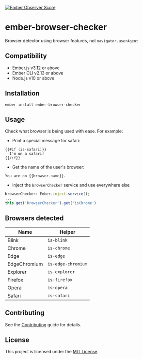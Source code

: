 [![Ember Observer Score](http://emberobserver.com/badges/ember-browser-checker.svg)](http://emberobserver.com/addons/ember-browser-checker)

ember-browser-checker
==============================================================================

Browser detector using browser features, not `navigator.userAgent`


Compatibility
------------------------------------------------------------------------------

* Ember.js v3.12 or above
* Ember CLI v2.13 or above
* Node.js v10 or above


Installation
------------------------------------------------------------------------------

```
ember install ember-browser-checker
```


Usage
------------------------------------------------------------------------------

Check what browser is being used with ease. For example:

+ Print a special message for safari:

```
{{#if (is-safari)}}
  I'm on a safari!
{{/if}}
```

+ Get the name of the user's browser:

```
You are on {{browser-name}}.
```

+ Inject the `browserChecker` service and use everywhere else

```js
browserChecker: Ember.inject.service();
...
this.get('browserChecker').get('isChrome')
```

Browsers detected
------------------------------------------------------------------------------

Name         | Helper
-------------|-------------------
Blink        | `is-blink`
Chrome       | `is-chrome`
Edge         | `is-edge`
EdgeChromium | `is-edge-chromium`
Explorer     | `is-explorer`
Firefox      | `is-firefox`
Opera        | `is-opera`
Safari       | `is-safari`

Contributing
------------------------------------------------------------------------------

See the [Contributing](CONTRIBUTING.md) guide for details.


License
------------------------------------------------------------------------------

This project is licensed under the [MIT License](LICENSE.md).
